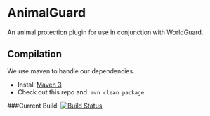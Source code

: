 AnimalGuard
===========

An animal protection plugin for use in conjunction with WorldGuard.

Compilation
-----------

We use maven to handle our dependencies.

* Install [Maven 3](http://maven.apache.org/download.html)
* Check out this repo and: `mvn clean package`

###Current Build: [![Build Status](https://travis-ci.org/fuzzyblocks/AnimalGuard.png?branch=master)](https://travis-ci.org/fuzzyblocks/AnimalGuard)